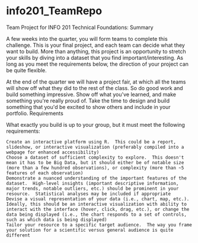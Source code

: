 # info201_TeamRepo
Team Project for INFO 201 Technical Foundations:
Summary

A few weeks into the quarter, you will form teams to complete this challenge.  This is your final project, and each team can decide what they want to build.  More than anything, this project is an opportunity to stretch your skills by diving into a dataset that you find important/interesting.  As long as you meet the requirements below, the direction of your project can be quite flexible.

At the end of the quarter we will have a project fair, at which all the teams will show off what they did to the rest of the class. So do good work and build something impressive. Show off what you've learned, and make something you're really proud of. Take the time to design and build something that you'd be excited to show others and include in your portfolio.
Requirements

What exactly you build is up to your group, but it must meet the following requirements:

    Create an interactive platform using R.  This could be a report, slideshow, or interactive visualization (preferably compiled into a webpage for enhanced accessibility)
    Choose a dataset of sufficient complexity to explore.  This doesn't mean it has to be Big Data, but it should either be of notable size (more than a few hundred observations), or complexity (more than ~5 features of each observation)
    Demonstrate a nuanced understanding of the important features of the dataset.  High-level insights (important descriptive information, major trends, notable outliers, etc.) should be prominent in your resource.  Statistical analyses may be included if appropriate
    Devise a visual representation of your data (i.e., chart, map, etc.).  Ideally, this should be an interactive visualization with ability to interact with the interface (hover, click, drag, etc.), or change the data being displayed (i.e., the chart responds to a set of controls, such as which data is being displayed)
    Tailor your resource to a specific target audience.  The way you frame your solution for a scientific versus general audience is quite different

